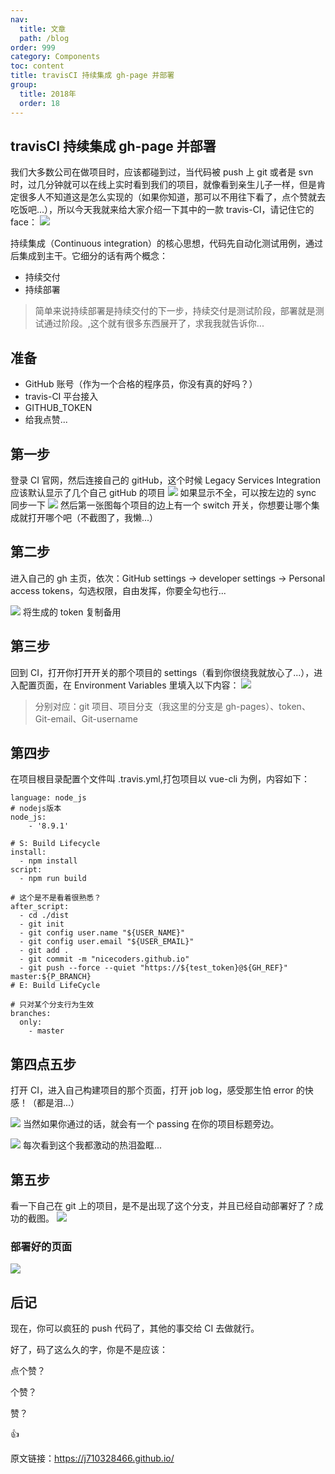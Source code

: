 ```yaml
---
nav:
  title: 文章
  path: /blog
order: 999
category: Components
toc: content
title: travisCI 持续集成 gh-page 并部署
group:
  title: 2018年
  order: 18
---
```


## travisCI 持续集成 gh-page 并部署

我们大多数公司在做项目时，应该都碰到过，当代码被 push 上 git 或者是 svn 时，过几分钟就可以在线上实时看到我们的项目，就像看到亲生儿子一样，但是肯定很多人不知道这是怎么实现的（如果你知道，那可以不用往下看了，点个赞就去吃饭吧...），所以今天我就来给大家介绍一下其中的一款 travis-CI，请记住它的 face：
![](https://p1-jj.byteimg.com/tos-cn-i-t2oaga2asx/gold-user-assets/2018/6/13/163f71251406fc86~tplv-t2oaga2asx-image.image)

持续集成（Continuous integration）的核心思想，代码先自动化测试用例，通过后集成到主干。它细分的话有两个概念：

- 持续交付
- 持续部署

> 简单来说持续部署是持续交付的下一步，持续交付是测试阶段，部署就是测试通过阶段。,这个就有很多东西展开了，求我我就告诉你...

## 准备

- GitHub 账号（作为一个合格的程序员，你没有真的好吗？）
- travis-CI 平台接入
- GITHUB_TOKEN
- 给我点赞...

## 第一步

登录 CI 官网，然后连接自己的 gitHub，这个时候 Legacy Services Integration 应该默认显示了几个自己 gitHub 的项目
![](https://p1-jj.byteimg.com/tos-cn-i-t2oaga2asx/gold-user-assets/2018/6/13/163f6c4922b8c7a6~tplv-t2oaga2asx-image.image)
如果显示不全，可以按左边的 sync 同步一下
![](https://p1-jj.byteimg.com/tos-cn-i-t2oaga2asx/gold-user-assets/2018/6/13/163f6c6433ce6888~tplv-t2oaga2asx-image.image)
然后第一张图每个项目的边上有一个 switch 开关，你想要让哪个集成就打开哪个吧（不截图了，我懒...）

## 第二步

进入自己的 gh 主页，依次：GitHub settings -> developer settings -> Personal access tokens，勾选权限，自由发挥，你要全勾也行...

![](https://p1-jj.byteimg.com/tos-cn-i-t2oaga2asx/gold-user-assets/2018/6/13/163f6d80fb076590~tplv-t2oaga2asx-image.image)
将生成的 token 复制备用

## 第三步

回到 CI，打开你打开开关的那个项目的 settings（看到你很绕我就放心了...），进入配置页面，在 Environment Variables 里填入以下内容：
![](https://p1-jj.byteimg.com/tos-cn-i-t2oaga2asx/gold-user-assets/2018/6/13/163f6f783dbe0143~tplv-t2oaga2asx-image.image)

> 分别对应：git 项目、项目分支（我这里的分支是 gh-pages）、token、Git-email、Git-username

## 第四步

在项目根目录配置个文件叫 .travis.yml,打包项目以 vue-cli 为例，内容如下：

```
language: node_js
# nodejs版本
node_js:
    - '8.9.1'

# S: Build Lifecycle
install:
  - npm install
script:
  - npm run build

# 这个是不是看着很熟悉？
after_script:
  - cd ./dist
  - git init
  - git config user.name "${USER_NAME}"
  - git config user.email "${USER_EMAIL}"
  - git add .
  - git commit -m "nicecoders.github.io"
  - git push --force --quiet "https://${test_token}@${GH_REF}" master:${P_BRANCH}
# E: Build LifeCycle

# 只对某个分支行为生效
branches:
  only:
    - master
```

## 第四点五步

打开 CI，进入自己构建项目的那个页面，打开 job log，感受那生怕 error 的快感！（都是泪...）

![](https://p1-jj.byteimg.com/tos-cn-i-t2oaga2asx/gold-user-assets/2018/6/13/163f702606d46967~tplv-t2oaga2asx-image.image)
当然如果你通过的话，就会有一个 passing 在你的项目标题旁边。

![](https://p1-jj.byteimg.com/tos-cn-i-t2oaga2asx/gold-user-assets/2018/6/13/163f7035a73791e3~tplv-t2oaga2asx-image.image)
每次看到这个我都激动的热泪盈眶...

## 第五步

看一下自己在 git 上的项目，是不是出现了这个分支，并且已经自动部署好了？成功的截图。
![](https://p1-jj.byteimg.com/tos-cn-i-t2oaga2asx/gold-user-assets/2018/6/13/163f706697e8aeb8~tplv-t2oaga2asx-image.image)

### 部署好的页面

![](https://p1-jj.byteimg.com/tos-cn-i-t2oaga2asx/gold-user-assets/2018/6/13/163f708677ae9c6d~tplv-t2oaga2asx-image.image)

## 后记

现在，你可以疯狂的 push 代码了，其他的事交给 CI 去做就行。

好了，码了这么久的字，你是不是应该：

点个赞？

个赞？

赞？

👍

原文链接：<https://j710328466.github.io/>
